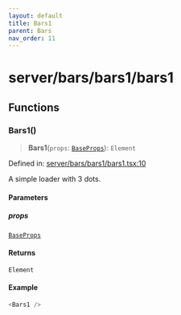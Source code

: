 ```yaml
---
layout: default
title: Bars1
parent: Bars
nav_order: 11
---
```


# server/bars/bars1/bars1

## Functions

### Bars1()

> **Bars1**(`props`: [`BaseProps`](../../common/base/base.md#baseprops)): `Element`

Defined in: [server/bars/bars1/bars1.tsx:10](https://github.com/react18-tools/turborepo-template/blob/cf0bafca2b8145184a273ebd3ce0de59843e856e/lib/src/server/bars/bars1/bars1.tsx#L10)

A simple loader with 3 dots.

#### Parameters

##### props

[`BaseProps`](../../common/base/base.md#baseprops)

#### Returns

`Element`

#### Example

```ts
<Bars1 />
```
